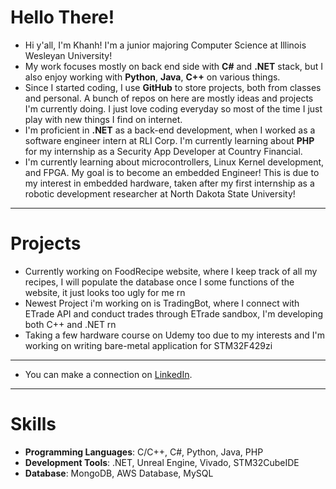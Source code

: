 # Hello There! 

- Hi y'all, I'm Khanh! I'm a junior majoring Computer Science at Illinois Wesleyan University!
- My work focuses mostly on back end side with <b>C#</b> and <b>.NET</b> stack, but I also enjoy working with <b>Python</b>, <b>Java</b>, <b>C++</b> on various things. 
- Since I started coding, I use <b>GitHub</b> to store projects, both from classes and personal. A bunch of repos on here are mostly ideas and projects I'm currently doing. I just love coding everyday so most of the time I just play with new things I find on internet.
- I'm proficient in <b>.NET</b> as a back-end development, when I worked as a software engineer intern at RLI Corp. I'm currently learning about <b>PHP</b> for my internship as a Security App Developer at Country Financial.
- I'm currently learning about microcontrollers, Linux Kernel development, and FPGA. My goal is to become an embedded Engineer! This is due to my interest in embedded hardware, taken after my first internship as a robotic development researcher at North Dakota State University!
---
# Projects
- Currently working on FoodRecipe website, where I keep track of all my recipes, I will populate the database once I some functions of the website, it just looks too ugly for me rn
- Newest Project i'm working on is TradingBot, where I connect with ETrade API and conduct trades through ETrade sandbox, I'm developing both C++ and .NET rn
- Taking a few hardware course on Udemy too due to my interests and I'm working on writing bare-metal application for STM32F429zi
--- 
- You can make a connection on <a href="https://www.linkedin.com/in/an-khanh-tran/" target="_blank">LinkedIn</a>. 
---
# Skills
- <b>Programming Languages</b>: C/C++, C#, Python, Java, PHP
- <b>Development Tools</b>: .NET, Unreal Engine, Vivado, STM32CubeIDE
- <b>Database</b>: MongoDB, AWS Database, MySQL
